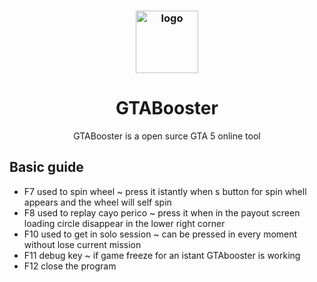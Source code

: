 <h3 align="center"><img src="https://i.imgur.com/tR8Q8SW.jpg" alt="logo" height="100px"></h3>
<h1 align="center">GTABooster</h1>
<p align="center"> GTABooster is a open surce GTA 5 online tool</p>

## Basic guide 
  * F7 used to spin wheel ~ press it istantly when s button for spin whell appears and the wheel will self spin           
  * F8 used to replay cayo perico ~ press it when in the payout screen loading circle disappear in the lower right corner 
  * F10 used to get in solo session ~ can be pressed in every moment without lose current mission                         
  * F11 debug key ~ if game freeze for an istant GTAbooster is working                                                    
  * F12 close the program

